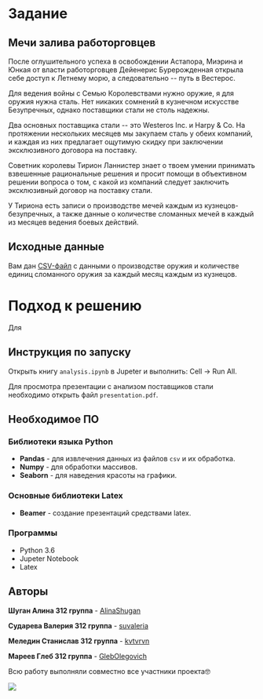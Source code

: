 # Задание
## Мечи залива работорговцев

После оглушительного успеха в освобождении Астапора, Миэрина и Юнкая от власти работорговцев Дейенерис Бурерожденная открыла себе доступ к Летнему морю, а следовательно -- путь в Вестерос.

Для ведения войны с Семью Королевствами нужно оружие, я для оружия нужна сталь.
Нет никаких сомнений в кузнечном искусстве Безупречных, однако поставщики стали не столь надежны.

Два основных поставщика стали -- это Westeros Inc. и Harpy & Co.
На протяжении нескольких месяцев мы закупаем сталь у обеих компаний, и каждая из них предлагает ощутимую скидку при заключении эксклюзивного договора на поставку.

Советник королевы Тирион Ланнистер знает о твоем умении принимать взвешенные рациональные решения и просит помощи в объективном решении вопроса о том, с какой из компаний следует заключить эксклюзивный договор на поставку стали.

У Тириона есть записи о производстве мечей каждым из кузнецов-безупречных, а также данные о количестве сломанных мечей в каждый из месяцев ведения боевых действий.

## Исходные данные
Вам дан [CSV-файл](task4/production-data.csv) с данными о производстве оружия и количестве единиц сломанного оружия за каждый месяц каждым из кузнецов.

# Подход к решению
Для 

## Инструкция по запуску
Открыть книгу `analysis.ipynb` в Jupeter и выполнить: Cell -> Run All.

Для просмотра презентации с анализом поставщиков стали необходимо открыть файл `presentation.pdf`.

## Необходимое ПО

### Библиотеки языка Python
* **Pandas** - для извлечения данных из файлов `csv` и их обработка.
* **Numpy** - для обработки массивов.
* **Seaborn** - для наведения красоты на графики.

### Основные библиотеки Latex
* **Beamer**  - создание презентаций средствами latex.

### Программы
* Python 3.6
* Jupeter Notebook
* Latex

## Авторы

**Шуган Алина 312 группа** - [AlinaShugan](https://github.com/AlinaShugan)

**Сударева Валерия 312 группа** -  [suvaleria](https://github.com/suvaleria)

**Меледин Станислав 312 группа** - [kvtvrvn](https://github.com/kvtvrvn) 

**Мареев Глеб 312 группа** - [GlebOlegovich](https://github.com/GlebOlegovich) 

Всю работу выполняли совместно все участники проекта🤓

![](https://github.com/GlebOlegovich/Smthng/blob/master/uw4vmh_298x381.jpg)